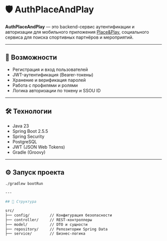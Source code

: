 # 🛡️ AuthPlaceAndPlay

**AuthPlaceAndPlay** — это backend-сервис аутентификации и авторизации для мобильного приложения [Place&Play](https://github.com/Olegator-IS/placeandplay), социального сервиса для поиска спортивных партнёров и мероприятий.

---

## 🚀 Возможности

- Регистрация и вход пользователей
- JWT-аутентификация (Bearer-токены)
- Хранение и верификация паролей
- Работа с профилями и ролями
- Логика авторизации по токену и SSOU ID

---

## 🛠️ Технологии

- Java 23
- Spring Boot 2.5.5
- Spring Security
- PostgreSQL
- JWT (JSON Web Tokens)
- Gradle (Groovy)

---

## ⚙️ Запуск проекта

```bash
./gradlew bootRun

---

## 📁 Структура

src/
├── config/         // Конфигурация безопасности
├── controller/     // REST-контроллеры
├── model/          // DTO и сущности
├── repository/     // Репозитории Spring Data
├── service/        // Бизнес-логика
